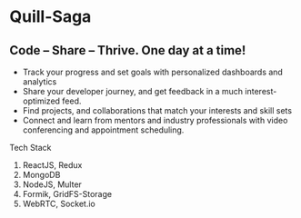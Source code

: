 # Quill-Saga

## Code – Share – Thrive. One day at a time!

- Track your progress and set goals with personalized dashboards and analytics
- Share your developer journey, and get feedback in a much interest-optimized feed.
- Find projects, and collaborations that match your interests and skill sets
- Connect and learn from mentors and industry professionals with video conferencing and appointment scheduling.

Tech Stack
1. ReactJS, Redux
2. MongoDB
3. NodeJS, Multer
4. Formik, GridFS-Storage
6. WebRTC, Socket.io
